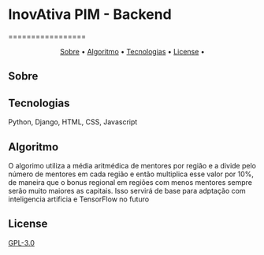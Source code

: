# InovAtiva PIM - Backend
=================
<p align="center">
 <a href="#Sobre">Sobre</a> •
 <a href="#Algoritmo">Algoritmo</a> • 
 <a href="#Tecnologias">Tecnologias</a> • 
 <a href="#License">License</a> • 
</p>

## Sobre



## Tecnologias

Python, Django, HTML, CSS, Javascript

## Algoritmo

O algorimo utiliza a média aritmédica de mentores por região e a divide pelo número de mentores em cada região e então multiplica esse valor por 10%, de maneira que o bonus regional em regiões com menos mentores sempre serão muito maiores as capitais. Isso servirá de base para adptação com inteligencia artificia e TensorFlow no futuro

## License
[GPL-3.0](https://www.gnu.org/licenses/gpl-3.0.en.html)
